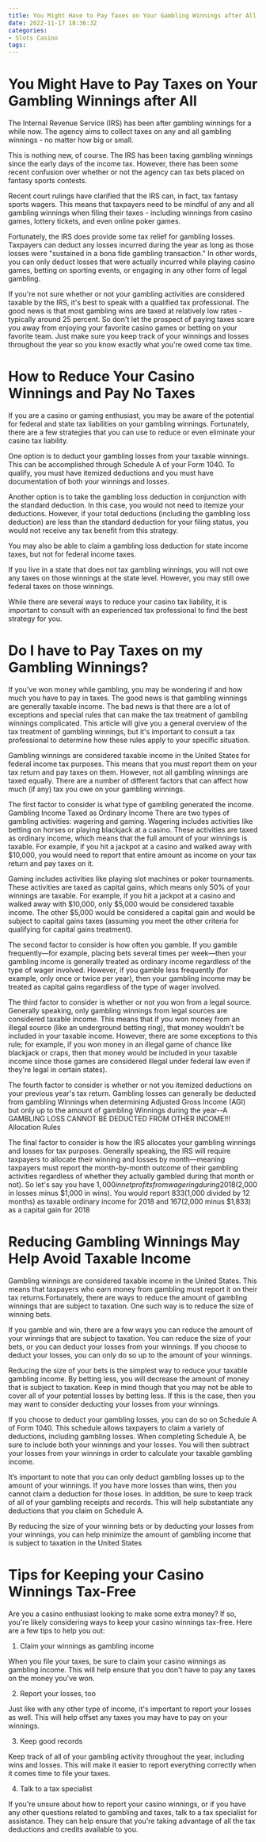 ```yaml
---
title: You Might Have to Pay Taxes on Your Gambling Winnings after All
date: 2022-11-17 18:36:32
categories:
- Slots Casino
tags:
---
```



#  You Might Have to Pay Taxes on Your Gambling Winnings after All

The Internal Revenue Service (IRS) has been after gambling winnings for a while now. The agency aims to collect taxes on any and all gambling winnings - no matter how big or small.

This is nothing new, of course. The IRS has been taxing gambling winnings since the early days of the income tax. However, there has been some recent confusion over whether or not the agency can tax bets placed on fantasy sports contests.

Recent court rulings have clarified that the IRS can, in fact, tax fantasy sports wagers. This means that taxpayers need to be mindful of any and all gambling winnings when filing their taxes - including winnings from casino games, lottery tickets, and even online poker games.

Fortunately, the IRS does provide some tax relief for gambling losses. Taxpayers can deduct any losses incurred during the year as long as those losses were "sustained in a bona fide gambling transaction." In other words, you can only deduct losses that were actually incurred while playing casino games, betting on sporting events, or engaging in any other form of legal gambling.

If you're not sure whether or not your gambling activities are considered taxable by the IRS, it's best to speak with a qualified tax professional. The good news is that most gambling wins are taxed at relatively low rates - typically around 25 percent. So don't let the prospect of paying taxes scare you away from enjoying your favorite casino games or betting on your favorite team. Just make sure you keep track of your winnings and losses throughout the year so you know exactly what you're owed come tax time.

#  How to Reduce Your Casino Winnings and Pay No Taxes

If you are a casino or gaming enthusiast, you may be aware of the potential for federal and state tax liabilities on your gambling winnings. Fortunately, there are a few strategies that you can use to reduce or even eliminate your casino tax liability.

One option is to deduct your gambling losses from your taxable winnings. This can be accomplished through Schedule A of your Form 1040. To qualify, you must have itemized deductions and you must have documentation of both your winnings and losses.

Another option is to take the gambling loss deduction in conjunction with the standard deduction. In this case, you would not need to itemize your deductions. However, if your total deductions (including the gambling loss deduction) are less than the standard deduction for your filing status, you would not receive any tax benefit from this strategy.

You may also be able to claim a gambling loss deduction for state income taxes, but not for federal income taxes.

If you live in a state that does not tax gambling winnings, you will not owe any taxes on those winnings at the state level. However, you may still owe federal taxes on those winnings.

While there are several ways to reduce your casino tax liability, it is important to consult with an experienced tax professional to find the best strategy for you.

#  Do I have to Pay Taxes on my Gambling Winnings?

If you've won money while gambling, you may be wondering if and how much you have to pay in taxes. The good news is that gambling winnings are generally taxable income. The bad news is that there are a lot of exceptions and special rules that can make the tax treatment of gambling winnings complicated. This article will give you a general overview of the tax treatment of gambling winnings, but it's important to consult a tax professional to determine how these rules apply to your specific situation.

Gambling winnings are considered taxable income in the United States for federal income tax purposes. This means that you must report them on your tax return and pay taxes on them. However, not all gambling winnings are taxed equally. There are a number of different factors that can affect how much (if any) tax you owe on your gambling winnings.

The first factor to consider is what type of gambling generated the income. Gambling Income Taxed as Ordinary Income There are two types of gambling activities: wagering and gaming. Wagering includes activities like betting on horses or playing blackjack at a casino. These activities are taxed as ordinary income, which means that the full amount of your winnings is taxable. For example, if you hit a jackpot at a casino and walked away with $10,000, you would need to report that entire amount as income on your tax return and pay taxes on it.

Gaming includes activities like playing slot machines or poker tournaments. These activities are taxed as capital gains, which means only 50% of your winnings are taxable. For example, if you hit a jackpot at a casino and walked away with $10,000, only $5,000 would be considered taxable income. The other $5,000 would be considered a capital gain and would be subject to capital gains taxes (assuming you meet the other criteria for qualifying for capital gains treatment).

The second factor to consider is how often you gamble. If you gamble frequently—for example, placing bets several times per week—then your gambling income is generally treated as ordinary income regardless of the type of wager involved. However, if you gamble less frequently (for example, only once or twice per year), then your gambling income may be treated as capital gains regardless of the type of wager involved.

The third factor to consider is whether or not you won from a legal source. Generally speaking, only gambling winnings from legal sources are considered taxable income. This means that if you won money from an illegal source (like an underground betting ring), that money wouldn't be included in your taxable income. However, there are some exceptions to this rule; for example, if you won money in an illegal game of chance like blackjack or craps, then that money would be included in your taxable income since those games are considered illegal under federal law even if they're legal in certain states).

The fourth factor to consider is whether or not you itemized deductions on your previous year's tax return. Gambling losses can generally be deducted from gambling Winnings when determining Adjusted Gross Income (AGI) but only up to the amount of gambling Winnings during the year--A GAMBLING LOSS CANNOT BE DEDUCTED FROM OTHER INCOME!!! Allocation Rules 

  The final factor to consider is how the IRS allocates your gambling winnings and losses for tax purposes. Generally speaking, the IRS will require taxpayers to allocate their winning and losses by month—meaning taxpayers must report the month-by-month outcome of their gambling activities regardless of whether they actually gambled during that month or not). So let's say you have $1,000 in net profits from wagering during 2018 ($2,000 in losses minus $1,000 in wins). You would report $833 ($1,000 divided by 12 months) as taxable ordinary income for 2018 and $167 ($2,000 minus $1,833) as a capital gain for 2018

#  Reducing Gambling Winnings May Help Avoid Taxable Income

Gambling winnings are considered taxable income in the United States. This means that taxpayers who earn money from gambling must report it on their tax returns.Fortunately, there are ways to reduce the amount of gambling winnings that are subject to taxation. One such way is to reduce the size of winning bets.

If you gamble and win, there are a few ways you can reduce the amount of your winnings that are subject to taxation. You can reduce the size of your bets, or you can deduct your losses from your winnings. If you choose to deduct your losses, you can only do so up to the amount of your winnings.

Reducing the size of your bets is the simplest way to reduce your taxable gambling income. By betting less, you will decrease the amount of money that is subject to taxation. Keep in mind though that you may not be able to cover all of your potential losses by betting less. If this is the case, then you may want to consider deducting your losses from your winnings.

If you choose to deduct your gambling losses, you can do so on Schedule A of Form 1040. This schedule allows taxpayers to claim a variety of deductions, including gambling losses. When completing Schedule A, be sure to include both your winnings and your losses. You will then subtract your losses from your winnings in order to calculate your taxable gambling income.

It’s important to note that you can only deduct gambling losses up to the amount of your winnings. If you have more losses than wins, then you cannot claim a deduction for those loses. In addition, be sure to keep track of all of your gambling receipts and records. This will help substantiate any deductions that you claim on Schedule A.

By reducing the size of your winning bets or by deducting your losses from your winnings, you can help minimize the amount of gambling income that is subject to taxation in the United States

#  Tips for Keeping your Casino Winnings Tax-Free

Are you a casino enthusiast looking to make some extra money? If so, you're likely considering ways to keep your casino winnings tax-free. Here are a few tips to help you out:

1. Claim your winnings as gambling income

When you file your taxes, be sure to claim your casino winnings as gambling income. This will help ensure that you don't have to pay any taxes on the money you've won.

2. Report your losses, too

Just like with any other type of income, it's important to report your losses as well. This will help offset any taxes you may have to pay on your winnings.

3. Keep good records

Keep track of all of your gambling activity throughout the year, including wins and losses. This will make it easier to report everything correctly when it comes time to file your taxes.

4. Talk to a tax specialist

If you're unsure about how to report your casino winnings, or if you have any other questions related to gambling and taxes, talk to a tax specialist for assistance. They can help ensure that you're taking advantage of all the tax deductions and credits available to you.